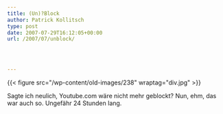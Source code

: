 ```yaml
---
title: (Un)?Block
author: Patrick Kollitsch
type: post
date: 2007-07-29T16:12:05+00:00
url: /2007/07/unblock/




---
```

{{< figure src="/wp-content/old-images/238" wraptag="div.jpg" >}}

Sagte ich neulich, Youtube.com wäre nicht mehr geblockt? Nun, ehm, das war auch so. Ungefähr 24 Stunden lang.
